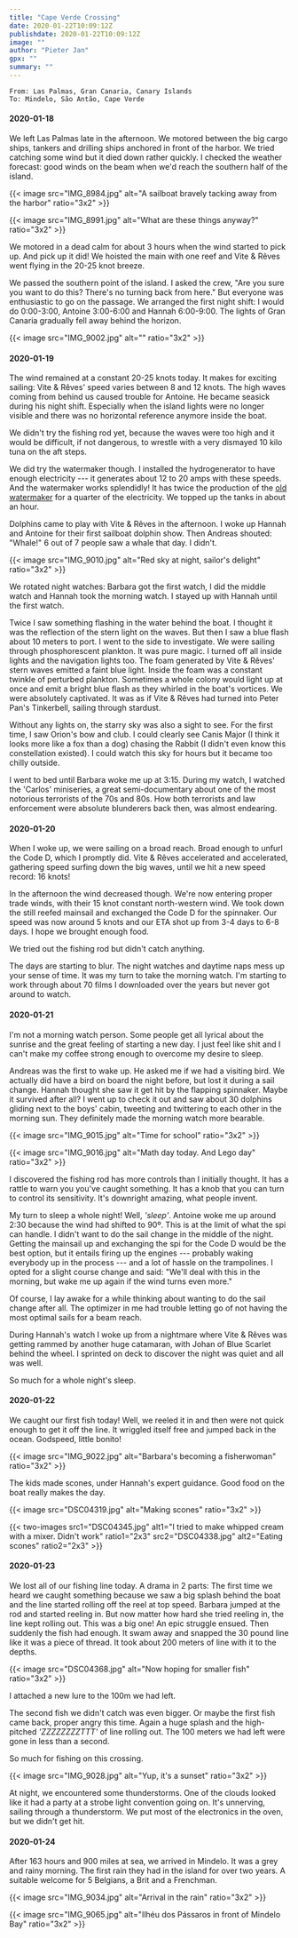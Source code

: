 ```yaml
---
title: "Cape Verde Crossing"
date: 2020-01-22T10:09:12Z
publishdate: 2020-01-22T10:09:12Z
image: ""
author: "Pieter Jan"
gpx: ""
summary: ""
---
```


`From: Las Palmas, Gran Canaria, Canary Islands`<br/>
`To: Mindelo, São Antão, Cape Verde`

#### 2020-01-18

We left Las Palmas late in the afternoon. We motored between the big cargo ships, tankers and drilling ships anchored in front of the harbor. We tried catching some wind but it died down rather quickly. I checked the weather forecast: good winds on the beam when we'd reach the southern half of the island.

{{< image src="IMG_8984.jpg" alt="A sailboat bravely tacking away from the harbor" ratio="3x2" >}}

{{< image src="IMG_8991.jpg" alt="What are these things anyway?" ratio="3x2" >}}

We motored in a dead calm for about 3 hours when the wind started to pick up. And pick up it did! We hoisted the main with one reef and Vite & Rêves went flying in the 20-25 knot breeze.

We passed the southern point of the island. I asked the crew, "Are you sure you want to do this? There's no turning back from here." But everyone was enthusiastic to go on the passage. We arranged the first night shift: I would do 0:00-3:00, Antoine 3:00-6:00 and Hannah 6:00-9:00. The lights of Gran Canaria gradually fell away behind the horizon.

{{< image src="IMG_9002.jpg" alt="" ratio="3x2" >}}

#### 2020-01-19

The wind remained at a constant 20-25 knots today. It makes for exciting sailing: Vite & Rêves' speed varies between 8 and 12 knots. The high waves coming from behind us caused trouble for Antoine. He became seasick during his night shift. Especially when the island lights were no longer visible and there was no horizontal reference anymore inside the boat.

We didn't try the fishing rod yet, because the waves were too high and it would be difficult, if not dangerous, to wrestle with a very dismayed 10 kilo tuna on the aft steps.

We did try the watermaker though. I installed the hydrogenerator to have enough electricity --- it generates about 12 to 20 amps with these speeds. And the watermaker works splendidly! It has twice the production of the [old watermaker](/captains-log/2019-10-09-ithaki-antipaxoi-making-water) for a quarter of the electricity. We topped up the tanks in about an hour.

Dolphins came to play with Vite & Rêves in the afternoon. I woke up Hannah and Antoine for their first sailboat dolphin show. Then Andreas shouted: "Whale!" 6 out of 7 people saw a whale that day. I didn't.

{{< image src="IMG_9010.jpg" alt="Red sky at night, sailor's delight" ratio="3x2" >}}

We rotated night watches: Barbara got the first watch, I did the middle watch and Hannah took the morning watch. I stayed up with Hannah until the first watch.

Twice I saw something flashing in the water behind the boat. I thought it was the reflection of the stern light on the waves. But then I saw a blue flash about 10 meters to port. I went to the side to investigate. We were sailing through phosphorescent plankton. It was pure magic. I turned off all inside lights and the navigation lights too. The foam generated by Vite & Rêves' stern waves emitted a faint blue light. Inside the foam was a constant twinkle of perturbed plankton. Sometimes a whole colony would light up at once and emit a bright blue flash as they whirled in the boat's vortices. We were absolutely captivated. It was as if Vite & Rêves had turned into Peter Pan's Tinkerbell, sailing through stardust.

Without any lights on, the starry sky was also a sight to see. For the first time, I saw Orion's bow and club. I could clearly see Canis Major (I think it looks more like a fox than a dog) chasing the Rabbit (I didn't even know this constellation existed). I could watch this sky for hours but it became too chilly outside.

I went to bed until Barbara woke me up at 3:15. During my watch, I watched the 'Carlos' miniseries, a great semi-documentary about one of the most notorious terrorists of the 70s and 80s. How both terrorists and law enforcement were absolute blunderers back then, was almost endearing.

#### 2020-01-20

When I woke up, we were sailing on a broad reach. Broad enough to unfurl the Code D, which I promptly did. Vite & Rêves accelerated and accelerated, gathering speed surfing down the big waves, until we hit a new speed record: 16 knots!

In the afternoon the wind decreased though. We're now entering proper trade winds, with their 15 knot constant north-western wind. We took down the still reefed mainsail and exchanged the Code D for the spinnaker. Our speed was now around 5 knots and our ETA shot up from 3-4 days to 6-8 days. I hope we brought enough food.

We tried out the fishing rod but didn't catch anything.

The days are starting to blur. The night watches and daytime naps mess up your sense of time. It was my turn to take the morning watch. I'm starting to work through about 70 films I downloaded over the years but never got around to watch.

#### 2020-01-21

I'm not a morning watch person. Some people get all lyrical about the sunrise and the great feeling of starting a new day. I just feel like shit and I can't make my coffee strong enough to overcome my desire to sleep.

Andreas was the first to wake up. He asked me if we had a visiting bird. We actually did have a bird on board the night before, but lost it during a sail change. Hannah thought she saw it get hit by the flapping spinnaker. Maybe it survived after all? I went up to check it out and saw about 30 dolphins gliding next to the boys' cabin, tweeting and twittering to each other in the morning sun. They definitely made the morning watch more bearable.

{{< image src="IMG_9015.jpg" alt="Time for school" ratio="3x2" >}}

{{< image src="IMG_9016.jpg" alt="Math day today. And Lego day" ratio="3x2" >}}

I discovered the fishing rod has more controls than I initially thought. It has a rattle to warn you you've caught something. It has a knob that you can turn to control its sensitivity. It's downright amazing, what people invent.

My turn to sleep a whole night! Well, _'sleep'_. Antoine woke me up around 2:30 because the wind had shifted to 90º. This is at the limit of what the spi can handle. I didn't want to do the sail change in the middle of the night. Getting the mainsail up and exchanging the spi for the Code D would be the best option, but it entails firing up the engines --- probably waking everybody up in the process --- and a lot of hassle on the trampolines. I opted for a slight course change and said: "We'll deal with this in the morning, but wake me up again if the wind turns even more."

Of course, I lay awake for a while thinking about wanting to do the sail change after all. The optimizer in me had trouble letting go of not having the most optimal sails for a beam reach.

During Hannah's watch I woke up from a nightmare where Vite & Rêves was getting rammed by another huge catamaran, with Johan of Blue Scarlet behind the wheel. I sprinted on deck to discover the night was quiet and all was well.

So much for a whole night's sleep.

#### 2020-01-22

We caught our first fish today! Well, we reeled it in and then were not quick enough to get it off the line. It wriggled itself free and jumped back in the ocean. Godspeed, little bonito!

{{< image src="IMG_9022.jpg" alt="Barbara's becoming a fisherwoman" ratio="3x2" >}}

The kids made scones, under Hannah's expert guidance. Good food on the boat really makes the day.

{{< image src="DSC04319.jpg" alt="Making scones" ratio="3x2" >}}

{{< two-images src1="DSC04345.jpg" alt1="I tried to make whipped cream with a mixer. Didn't work" ratio1="2x3" src2="DSC04338.jpg" alt2="Eating scones" ratio2="2x3" >}}


#### 2020-01-23

We lost all of our fishing line today. A drama in 2 parts: The first time we heard we caught something because we saw a big splash behind the boat and the line started rolling off the reel at top speed. Barbara jumped at the rod and started reeling in. But now matter how hard she tried reeling in, the line kept rolling out. This was a big one! An epic struggle ensued. Then suddenly the fish had enough. It swam away and snapped the 30 pound line like it was a piece of thread. It took about 200 meters of line with it to the depths.

{{< image src="DSC04368.jpg" alt="Now hoping for smaller fish" ratio="3x2" >}}

I attached a new lure to the 100m we had left.

The second fish we didn't catch was even bigger. Or maybe the first fish came back, proper angry this time. Again a huge splash and the high-pitched _'ZZZZZZZZTTT'_ of line rolling out. The 100 meters we had left were gone in less than a second.

So much for fishing on this crossing.

{{< image src="IMG_9028.jpg" alt="Yup, it's a sunset" ratio="3x2" >}}

At night, we encountered some thunderstorms. One of the clouds looked like it had a party at a strobe light convention going on. It's unnerving, sailing through a thunderstorm. We put most of the electronics in the oven, but we didn't get hit.

#### 2020-01-24

After 163 hours and 900 miles at sea, we arrived in Mindelo. It was a grey and rainy morning. The first rain they had in the island for over two years. A suitable welcome for 5 Belgians, a Brit and a Frenchman.

{{< image src="IMG_9034.jpg" alt="Arrival in the rain" ratio="3x2" >}}

{{< image src="IMG_9065.jpg" alt="Ilhéu dos Pássaros in front of Mindelo Bay" ratio="3x2" >}}
